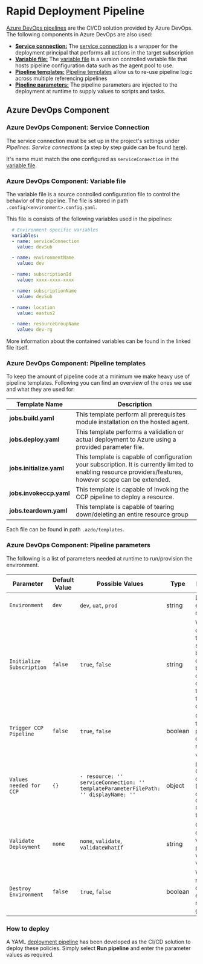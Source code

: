 # Rapid Deployment Pipeline

[Azure DevOps pipelines](https://docs.microsoft.com/en-us/azure/devops/pipelines/get-started/what-is-azure-pipelines?view=azure-devops) are the CI/CD solution provided by Azure DevOps. The following components in Azure DevOps are also used:

- **[Service connection:](#azure-devops-component-service-connection)** The [service connection](https://docs.microsoft.com/en-us/azure/devops/pipelines/library/service-endpoints?view=azure-devops&tabs=yaml) is a wrapper for the deployment principal that performs all actions in the target subscription
- **[Variable file:](#azure-devops-component-variable-file)** The [variable file](https://docs.microsoft.com/en-us/azure/devops/pipelines/yaml-schema?view=azure-devops&tabs=example%2Cparameter-schema#variable-templates) is a version controlled variable file that hosts pipeline configuration data such as the agent pool to use.
- **[Pipeline templates:](#azure-devops-component-pipeline-templates)** [Pipeline templates](https://docs.microsoft.com/en-us/azure/devops/pipelines/process/templates?view=azure-devops) allow us to re-use pipeline logic across multiple referencing pipelines
- **[Pipeline parameters:](#azure-devops-component-pipeline-parameters)** The pipeline parameters are injected to the deployment at runtime to supply values to scripts and tasks.

## Azure DevOps Component

### **Azure DevOps Component:** Service Connection

The service connection must be set up in the project's settings under _Pipelines: Service connections_ (a step by step guide can be found [here](https://docs.microsoft.com/en-us/azure/devops/pipelines/library/service-endpoints?view=azure-devops&tabs=yaml)).

It's name must match the one configured as `serviceConnection` in the [variable file](#azure-devops-component-variable-file).

### **Azure DevOps Component:** Variable file

The variable file is a source controlled configuration file to control the behavior of the pipeline. The file is stored in path `.config/<environment>.config.yaml`.

This file is consists of the following variables used in the pipelines:

```yaml
  # Environment specific variables
  variables:
  - name: serviceConnection
    value: devSub

  - name: environmentName
    value: dev

  - name: subscriptionId
    value: xxxx-xxxx-xxxx

  - name: subscriptionName
    value: devSub

  - name: location
    value: eastus2

  - name: resourceGroupName
    value: dev-rg
```

More information about the contained variables can be found in the linked file itself.

### **Azure DevOps Component:** Pipeline templates

To keep the amount of pipeline code at a minimum we make heavy use of pipeline templates. Following you can find an overview of the ones we use and what they are used for:

| Template Name | Description |
| - | - |
| **jobs.build.yaml** | This template perform all prerequisites module installation on the hosted agent. |
| **jobs.deploy.yaml** | This template performs a validation or actual deployment to Azure using a provided parameter file. |
| **jobs.initialize.yaml** | This template is capable of configuration your subscription. It is currently limited to enabling resource providers/features, however scope can be extended. |
| **jobs.invokeccp.yaml** | This template is capable of Invoking the CCP pipeline to deploy a resource. |
| **jobs.teardown.yaml** | This template is capable of tearing down/deleting an entire resource group |

Each file can be found in path `.azdo/templates`.

### **Azure DevOps Component:** Pipeline parameters

The following is a list of parameters needed at runtime to run/provision the environment.

| Parameter | Default Value | Possible Values | Type | Description |
|---|---|---|---|---|
| `Environment`| `dev` | `dev`, `uat`, `prod` | string | Deployment environment name |
| `Initialize Subscription` | `false` | `true`, `false` | string | Whether to configure the subscription before the deployment begins. You can customize this stage of the deployment. |
| `Trigger CCP Pipeline` | `false` | `true`, `false` | boolean | Option to trigger CCP pipeline to deploy resources |
| `Values needed for CCP` | `{}` | `- resource: '' serviceConnection: '' templateParameterFilePath: '' displayName: ''` | object | Values to be passed for CCP deployment. Depended on `Trigger CCP Pipeline` set to `true` |
| `Validate Deployment` | `none` | `none`, `validate`, `validateWhatIf` | string | Option to deploy, validate or perform a whatIf validation |
| `Destroy Environment` | `false` | `true`, `false` | boolean | Whether or not to delete the entire resource group |

### How to deploy

A YAML [deployment pipeline](https://dev.azure.com/xxx/xxxx/_build?definitionId=xxxx) has been developed as the CI/CD solution to deploy these policies. Simply select **Run pipeline** and enter the parameter values as required.
